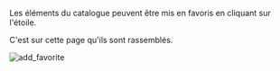 Les éléments du catalogue peuvent être mis en favoris en cliquant sur l'étoile. 

C'est sur cette page qu'ils sont rassemblés.

![add_favorite](assets/tuto/add_favorite{dark_mode}.gif?v=2)